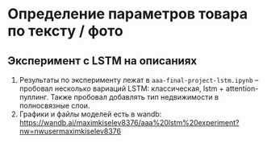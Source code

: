 # Определение параметров товара по тексту / фото
## Эксперимент с LSTM на описаниях

1. Результаты по эксперименту лежат в `aaa-final-project-lstm.ipynb` – пробовал несколько вариаций LSTM: классическая, lstm + attention-пуллинг. Также пробовал добавлять тип недвижимости в полносвязные слои.
2. Графики и файлы моделей есть в wandb: https://wandb.ai/maximkiselev8376/aaa%20lstm%20experiment?nw=nwusermaximkiselev8376
